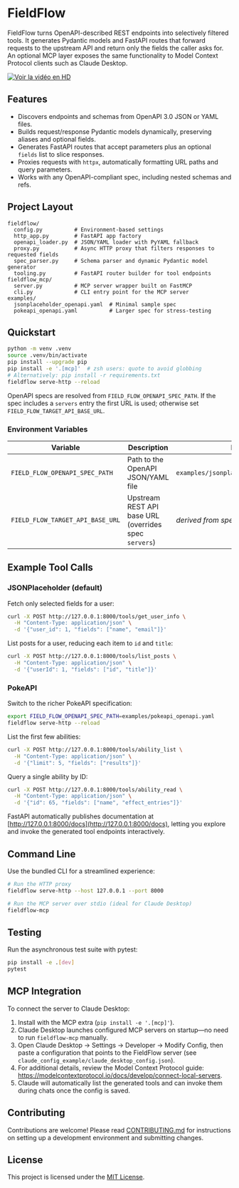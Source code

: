 # FieldFlow

FieldFlow turns OpenAPI-described REST endpoints into selectively filtered tools. It generates Pydantic models and FastAPI routes that forward requests to the upstream API and return only the fields the caller asks for. An optional MCP layer exposes the same functionality to Model Context Protocol clients such as Claude Desktop.

[![Voir la vidéo en HD](https://img.youtube.com/vi/-pgy0FICWpQ/maxresdefault.jpg)](https://www.youtube.com/watch?v=-pgy0FICWpQ)

## Features
- Discovers endpoints and schemas from OpenAPI 3.0 JSON or YAML files.
- Builds request/response Pydantic models dynamically, preserving aliases and
  optional fields.
- Generates FastAPI routes that accept parameters plus an optional `fields`
  list to slice responses.
- Proxies requests with `httpx`, automatically formatting URL paths and query
  parameters.
- Works with any OpenAPI-compliant spec, including nested schemas and refs.

## Project Layout
```
fieldflow/
  config.py          # Environment-based settings
  http_app.py        # FastAPI app factory
  openapi_loader.py  # JSON/YAML loader with PyYAML fallback
  proxy.py           # Async HTTP proxy that filters responses to requested fields
  spec_parser.py     # Schema parser and dynamic Pydantic model generator
  tooling.py         # FastAPI router builder for tool endpoints
fieldflow_mcp/
  server.py          # MCP server wrapper built on FastMCP
  cli.py             # CLI entry point for the MCP server
examples/
  jsonplaceholder_openapi.yaml  # Minimal sample spec
  pokeapi_openapi.yaml          # Larger spec for stress-testing
```

## Quickstart

```bash
python -m venv .venv
source .venv/bin/activate
pip install --upgrade pip
pip install -e '.[mcp]'  # zsh users: quote to avoid globbing
# Alternatively: pip install -r requirements.txt
fieldflow serve-http --reload
```

OpenAPI specs are resolved from `FIELD_FLOW_OPENAPI_SPEC_PATH`. If the spec
includes a `servers` entry the first URL is used; otherwise set
`FIELD_FLOW_TARGET_API_BASE_URL`.

### Environment Variables

| Variable | Description | Default |
| --- | --- | --- |
| `FIELD_FLOW_OPENAPI_SPEC_PATH` | Path to the OpenAPI JSON/YAML file | `examples/jsonplaceholder_openapi.yaml` |
| `FIELD_FLOW_TARGET_API_BASE_URL` | Upstream REST API base URL (overrides spec `servers`) | _derived from spec_ |

## Example Tool Calls

### JSONPlaceholder (default)
Fetch only selected fields for a user:

```bash
curl -X POST http://127.0.0.1:8000/tools/get_user_info \
  -H "Content-Type: application/json" \
  -d '{"user_id": 1, "fields": ["name", "email"]}'
```

List posts for a user, reducing each item to `id` and `title`:

```bash
curl -X POST http://127.0.0.1:8000/tools/list_posts \
  -H "Content-Type: application/json" \
  -d '{"userId": 1, "fields": ["id", "title"]}'
```

### PokeAPI
Switch to the richer PokeAPI specification:

```bash
export FIELD_FLOW_OPENAPI_SPEC_PATH=examples/pokeapi_openapi.yaml
fieldflow serve-http --reload
```

List the first few abilities:

```bash
curl -X POST http://127.0.0.1:8000/tools/ability_list \
  -H "Content-Type: application/json" \
  -d '{"limit": 5, "fields": ["results"]}'
```

Query a single ability by ID:

```bash
curl -X POST http://127.0.0.1:8000/tools/ability_read \
  -H "Content-Type: application/json" \
  -d '{"id": 65, "fields": ["name", "effect_entries"]}'
```

FastAPI automatically publishes documentation at
[http://127.0.0.1:8000/docs](http://127.0.0.1:8000/docs), letting you explore
and invoke the generated tool endpoints interactively.

## Command Line

Use the bundled CLI for a streamlined experience:

```bash
# Run the HTTP proxy
fieldflow serve-http --host 127.0.0.1 --port 8000

# Run the MCP server over stdio (ideal for Claude Desktop)
fieldflow-mcp
```

## Testing

Run the asynchronous test suite with pytest:

```bash
pip install -e .[dev]
pytest
```

## MCP Integration

To connect the server to Claude Desktop:

1. Install with the MCP extra (`pip install -e '.[mcp]'`).
2. Claude Desktop launches configured MCP servers on startup—no need to run `fieldflow-mcp` manually.
3. Open Claude Desktop → Settings → Developer → Modify Config, then paste a configuration that points to the FieldFlow server (see `claude_config_example/claude_desktop_config.json`).
4. For additional details, review the Model Context Protocol guide: https://modelcontextprotocol.io/docs/develop/connect-local-servers.
5. Claude will automatically list the generated tools and can invoke them during chats once the config is saved.

## Contributing

Contributions are welcome! Please read [CONTRIBUTING.md](CONTRIBUTING.md) for
instructions on setting up a development environment and submitting changes.

## License

This project is licensed under the [MIT License](LICENSE).
